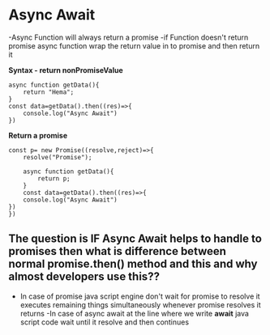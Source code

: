 # Async Await
-Async Function will always return a promise
-if Function doesn't return promise  async function wrap the return value in to promise and then return it

**Syntax - return nonPromiseValue**
```
async function getData(){
    return "Hema";
}
const data=getData().then((res)=>{
    console.log("Async Await")
})
```
**Return a promise**
```
const p= new Promise((resolve,reject)=>{
    resolve("Promise");

    async function getData(){
        return p;
    }
    const data=getData().then((res)=>{
    console.log("Async Await")
})
})
```
## The question is  IF Async Await helps to handle to promises then what is difference between normal promise.then() method and this and why almost developers use this??

- In case of promise java script engine don't wait for promise to resolve it executes remaining things simultaneously whenever promise resolves it returns 
-In case of async await at the line where we write **await** java script code wait until it resolve and then continues



